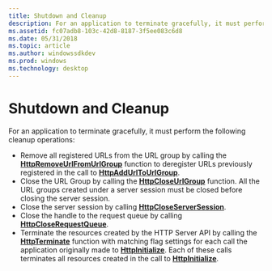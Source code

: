 ```yaml
---
title: Shutdown and Cleanup
description: For an application to terminate gracefully, it must perform the following cleanup operations.
ms.assetid: fc07adb8-103c-42d8-8187-3f5ee083c6d8
ms.date: 05/31/2018
ms.topic: article
ms.author: windowssdkdev
ms.prod: windows
ms.technology: desktop
---
```


# Shutdown and Cleanup

For an application to terminate gracefully, it must perform the following cleanup operations:

-   Remove all registered URLs from the URL group by calling the [**HttpRemoveUrlFromUrlGroup**](/windows/win32/Http/nf-http-httpremoveurlfromurlgroup?branch=master) function to deregister URLs previously registered in the call to [**HttpAddUrlToUrlGroup**](/windows/win32/Http/nf-http-httpaddurltourlgroup?branch=master).
-   Close the URL Group by calling the [**HttpCloseUrlGroup**](/windows/win32/Http/nf-http-httpcloseurlgroup?branch=master) function. All the URL groups created under a server session must be closed before closing the server session.
-   Close the server session by calling [**HttpCloseServerSession**](/windows/win32/Http/nf-http-httpcloseserversession?branch=master).
-   Close the handle to the request queue by calling [**HttpCloseRequestQueue**](/windows/win32/Http/nf-http-httpcloserequestqueue?branch=master).
-   Terminate the resources created by the HTTP Server API by calling the [**HttpTerminate**](/windows/win32/Http/nf-http-httpterminate?branch=master) function with matching flag settings for each call the application originally made to [**HttpInitialize**](/windows/win32/Http/nf-http-httpinitialize?branch=master). Each of these calls terminates all resources created in the call to [**HttpInitialize**](/windows/win32/Http/nf-http-httpinitialize?branch=master).

 

 




